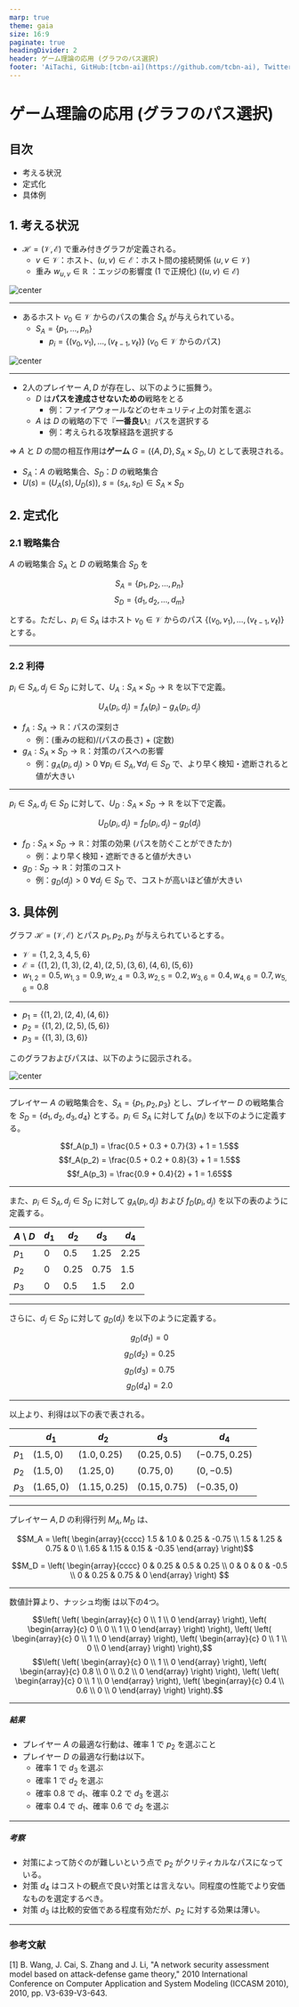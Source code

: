 ```yaml
---
marp: true
theme: gaia
size: 16:9
paginate: true
headingDivider: 2
header: ゲーム理論の応用 (グラフのパス選択)
footer: 'AiTachi, GitHub:[tcbn-ai](https://github.com/tcbn-ai), Twitter: [@tcbn_ai](https://twitter.com/tcbn_ai)'
---
```


<style>
img[alt~="center"] {
  display: block;
  margin: 0 auto;
}
</style>

# ゲーム理論の応用 (グラフのパス選択)

<!--
_class: lead
_pagenate: false
_header: ""
-->

## 目次

- 考える状況
- 定式化
- 具体例

## 1. 考える状況

- $\mathcal{H} = (\mathcal{V}, \mathcal{E})$ で重み付きグラフが定義される。
    - $v \in \mathcal{V}$：ホスト、$(u, v) \in \mathcal{E}$：ホスト間の接続関係 $(u, v \in \mathcal{V})$
    - 重み $w_{u,v} \in \mathbb{R}$ ：エッジの影響度 ($1$ で正規化) $((u, v) \in \mathcal{E})$

![center](./fig/sample_graph.svg) 

--- 
- あるホスト $v_0 \in \mathcal{V}$ からのパスの集合 $S_A$ が与えられている。
    - $S_A = \{p_1, \ldots, p_n\}$
        - $p_i = \{(v_0, v_1), \ldots, (v_{\ell - 1}, v_{\ell})\}$ ($v_0 \in \mathcal{V}$ からのパス)

![center](./fig/sample_graph_path.svg)

---

- 2人のプレイヤー $A, D$ が存在し、以下のように振舞う。
    - $D$ は**パスを達成させないための**戦略をとる
        - 例：ファイアウォールなどのセキュリティ上の対策を選ぶ
    - $A$ は $D$ の戦略の下で『**一番良い**』パスを選択する
        - 例：考えられる攻撃経路を選択する

$\Rightarrow$ $A$ と $D$ の間の相互作用は**ゲーム** $G = (\{A, D\}, S_A \times S_D, U)$ として表現される。

- $S_A$：$A$ の戦略集合、$S_D$：$D$ の戦略集合
- $U(s) = (U_A(s), U_D(s)), \ s = (s_A, s_D) \in S_A \times S_D$


## 2. 定式化

### 2.1 戦略集合
$A$ の戦略集合 $S_A$ と $D$ の戦略集合 $S_D$ を

$$S_A = \{p_1, p_2, \ldots, p_n\}$$
$$S_D = \{ d_1, d_2, \ldots, d_m \}$$

とする。ただし、$p_i \in S_A$ はホスト $v_0 \in \mathcal{V}$ からのパス $\{(v_0, v_1), \ldots, (v_{\ell - 1}, v_{\ell})\}$ とする。

---

### 2.2 利得

$p_i \in S_A, d_j \in S_D$ に対して、$U_A: S_A \times S_D \to \mathbb{R}$ を以下で定義。

$$U_A(p_i, d_j) = f_A(p_i) - g_A(p_i, d_j)$$

- $f_A: S_A \to \mathbb{R}$：パスの深刻さ
    - 例：(重みの総和)/(パスの長さ) + (定数)
- $g_A: S_A \times S_D \to \mathbb{R}$：対策のパスへの影響
    - 例：$g_A(p_i, d_j) > 0 \ \forall p_i \in S_A, \forall d_j \in S_D$ で、より早く検知・遮断されると値が大きい

---

$p_i \in S_A, d_j \in S_D$ に対して、$U_D: S_A \times S_D \to \mathbb{R}$ を以下で定義。

$$U_D(p_i, d_j) = f_D(p_i, d_j) - g_D(d_j)$$

- $f_D: S_A \times S_D \to \mathbb{R}$：対策の効果 (パスを防ぐことができたか)
    - 例：より早く検知・遮断できると値が大きい
- $g_D: S_D \to \mathbb{R}$：対策のコスト
    - 例：$g_D(d_j) > 0 \ \forall d_j \in S_D$ で、コストが高いほど値が大きい

## 3. 具体例
グラフ $\mathcal{H} = (\mathcal{V}, \mathcal{E})$ とパス $p_1, p_2, p_3$ が与えられているとする。
- $\mathcal{V} = \{1, 2, 3, 4, 5, 6\}$
- $\mathcal{E} = \{(1,2), (1,3), (2,4), (2,5), (3,6), (4,6), (5,6) \}$
- $w_{1,2} = 0.5, w_{1,3} = 0.9, w_{2,4} = 0.3, w_{2,5} = 0.2, w_{3,6} = 0.4, w_{4,6} = 0.7, w_{5,6} = 0.8$


---
- $p_1 = \{(1,2), (2,4), (4,6)\}$
- $p_2 = \{(1,2), (2,5), (5,6)\}$
- $p_3 = \{(1,3), (3,6)\}$

このグラフおよびパスは、以下のように図示される。

![center](./fig/sample_graph_path.svg)

---

プレイヤー $A$ の戦略集合を、$S_A = \{p_1, p_2, p_3\}$ とし、プレイヤー $D$ の戦略集合を $S_D = \{d_1, d_2, d_3, d_4\}$ とする。$p_i \in S_A$ に対して $f_A(p_i)$ を以下のように定義する。

$$f_A(p_1) = \frac{0.5 + 0.3 + 0.7}{3} + 1 = 1.5$$
$$f_A(p_2) = \frac{0.5 + 0.2 + 0.8}{3} + 1 = 1.5$$
$$f_A(p_3) = \frac{0.9 + 0.4}{2} + 1 = 1.65$$



---
また、$p_i \in S_A, d_j \in S_D$ に対して $g_A(p_i, d_j)$ および $f_D(p_i, d_j)$ を以下の表のように定義する。

|$A$ \ $D$|$d_1$|$d_2$|$d_3$|$d_4$|
|---|---|---|---|---|
|$p_1$|$0$|$0.5$|$1.25$|$2.25$|
|$p_2$|$0$|$0.25$|$0.75$|$1.5$|
|$p_3$|$0$|$0.5$|$1.5$|$2.0$|

---
さらに、$d_j \in S_D$ に対して $g_D(d_j)$ を以下のように定義する。

$$g_D(d_1) = 0$$
$$g_D(d_2) = 0.25$$
$$g_D(d_3) = 0.75$$
$$g_D(d_4) = 2.0$$

---
以上より、利得は以下の表で表される。

||$d_1$|$d_2$|$d_3$|$d_4$|
|---|---|---|---|---|
|$p_1$|$(1.5, 0)$|$(1.0, 0.25)$|$(0.25, 0.5)$|$(-0.75, 0.25)$|
|$p_2$|$(1.5, 0)$|$(1.25, 0)$|$(0.75, 0)$|$(0, -0.5)$|
|$p_3$|$(1.65, 0)$|$(1.15, 0.25)$|$(0.15, 0.75)$|$(-0.35, 0)$|

---
プレイヤー $A, D$ の利得行列 $M_A, M_D$ は、

$$M_A = \left( \begin{array}{cccc} 1.5 & 1.0 & 0.25 & -0.75 \\ 1.5 & 1.25 & 0.75 & 0 \\ 1.65 & 1.15 & 0.15 & -0.35 \end{array} \right)$$

$$M_D = \left( \begin{array}{cccc} 0 & 0.25 & 0.5 & 0.25 \\ 0 & 0 & 0 & -0.5 \\ 0 & 0.25 & 0.75 & 0 \end{array} \right) $$

---

数値計算より、ナッシュ均衡 は以下の4つ。

$$\left( \left( \begin{array}{c} 0 \\ 1 \\ 0 \end{array} \right), \left( \begin{array}{c} 0 \\ 0 \\ 1 \\ 0 \end{array} \right) \right), \left( \left( \begin{array}{c} 0 \\ 1 \\ 0 \end{array} \right), \left( \begin{array}{c} 0 \\ 1 \\ 0 \\ 0 \end{array} \right) \right),$$
$$\left( \left( \begin{array}{c} 0 \\ 1 \\ 0 \end{array} \right), \left( \begin{array}{c} 0.8 \\ 0 \\ 0.2 \\ 0 \end{array} \right) \right), \left( \left( \begin{array}{c} 0 \\ 1 \\ 0 \end{array} \right), \left( \begin{array}{c} 0.4 \\ 0.6 \\ 0 \\ 0 \end{array} \right) \right).$$


---
##### 結果
- プレイヤー $A$ の最適な行動は、確率 $1$ で $p_2$ を選ぶこと
- プレイヤー $D$ の最適な行動は以下。
    - 確率 $1$ で $d_3$ を選ぶ
    - 確率 $1$ で $d_2$ を選ぶ
    - 確率 $0.8$ で $d_1$、確率 $0.2$ で $d_3$ を選ぶ
    - 確率 $0.4$ で $d_1$、確率 $0.6$ で $d_2$ を選ぶ

---
##### 考察
- 対策によって防ぐのが難しいという点で $p_2$ がクリティカルなパスになっている。
- 対策 $d_4$ はコストの観点で良い対策とは言えない。同程度の性能でより安価なものを選定するべき。
- 対策 $d_3$ は比較的安価である程度有効だが、$p_2$ に対する効果は薄い。


---
### 参考文献
[1] B. Wang, J. Cai, S. Zhang and J. Li, "A network security assessment model based on attack-defense game theory," 2010 International Conference on Computer Application and System Modeling (ICCASM 2010), 2010, pp. V3-639-V3-643.

